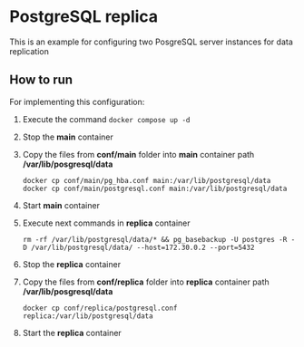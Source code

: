 # PostgreSQL replica

This is an example for configuring two PosgreSQL server instances for data replication

## How to run

For implementing this configuration:

1. Execute the command `docker compose up -d`

2. Stop the **main** container

3. Copy the files from **conf/main** folder into **main** container path **/var/lib/posgresql/data**

   ```
   docker cp conf/main/pg_hba.conf main:/var/lib/postgresql/data
   docker cp conf/main/postgresql.conf main:/var/lib/postgresql/data
   ```

4. Start **main** container

5. Execute next commands in **replica** container

   ```
   rm -rf /var/lib/postgresql/data/* && pg_basebackup -U postgres -R -D /var/lib/postgresql/data/ --host=172.30.0.2 --port=5432

   ```

6. Stop the **replica** container

7. Copy the files from **conf/replica** folder into **replica** container path **/var/lib/posgresql/data**

   ```
   docker cp conf/replica/postgresql.conf replica:/var/lib/postgresql/data
   ```

8. Start the **replica** container
